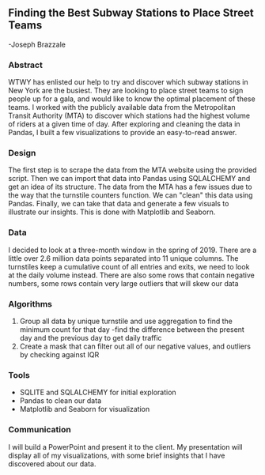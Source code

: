 ## Finding the Best Subway Stations to Place Street Teams

-Joseph Brazzale


### Abstract

WTWY has enlisted our help to try and discover which subway stations in New York are the busiest. They are 
looking to place street teams to sign people up for a gala, and would like to know the optimal placement of 
these teams. I worked with the publicly available data from the Metropolitan Transit Authority (MTA) to 
discover which stations had the highest volume of riders at a given time of day. After exploring and cleaning 
the data in Pandas, I built a few visualizations to provide an easy-to-read answer. 


### Design
The first step is to scrape the data from the MTA website using the provided script. Then we can import that 
data into Pandas using SQLALCHEMY and get an idea of its structure. The data from the MTA has a few issues due 
to the way that the turnstile counters function. We can "clean" this data using Pandas. Finally, we can take 
that data and generate a few visuals to illustrate our insights. This is done with Matplotlib and Seaborn.


### Data
I decided to look at a three-month window in the spring of 2019. There are a little over 2.6 million data points 
separated into 11 unique columns. The turnstiles keep a cumulative count of all entries and exits, we need to 
look at the daily volume instead. There are also some rows that contain negative numbers, some rows contain very 
large outliers that will skew our data


### Algorithms
1. Group all data by unique turnstile and use aggregation to find the minimum count for that day
    -find the difference between the present day and the previous day to get daily traffic
2. Create a mask that can filter out all of our negative values, and outliers by checking against IQR


### Tools
- SQLITE and SQLALCHEMY for initial exploration
- Pandas to clean our data
- Matplotlib and Seaborn for visualization


### Communication
I will build a PowerPoint and present it to the client. My presentation will display all of my visualizations,
with some brief insights that I have discovered about our data. 
